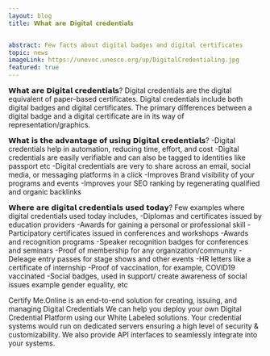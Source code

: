 ```yaml
---
layout: blog
title: 𝗪𝗵𝗮𝘁 𝗮𝗿𝗲 𝗗𝗶𝗴𝗶𝘁𝗮𝗹 𝗰𝗿𝗲𝗱𝗲𝗻𝘁𝗶𝗮𝗹𝘀


abstract: Few facts about digital badges and digital certificates
topic: news
imageLink: https://unevoc.unesco.org/up/DigitalCredentialing.jpg
featured: true
---
```



𝗪𝗵𝗮𝘁 𝗮𝗿𝗲 𝗗𝗶𝗴𝗶𝘁𝗮𝗹 𝗰𝗿𝗲𝗱𝗲𝗻𝘁𝗶𝗮𝗹𝘀?
Digital credentials are the digital equivalent of paper-based certificates. Digital credentials include both digital badges and digital certificates. The primary differences between a digital badge and a digital certificate are in its way of representation/graphics.

𝗪𝗵𝗮𝘁 𝗶𝘀 𝘁𝗵𝗲 𝗮𝗱𝘃𝗮𝗻𝘁𝗮𝗴𝗲 𝗼𝗳 𝘂𝘀𝗶𝗻𝗴 𝗗𝗶𝗴𝗶𝘁𝗮𝗹 𝗰𝗿𝗲𝗱𝗲𝗻𝘁𝗶𝗮𝗹𝘀?
-Digital credentials help in automation, reducing time, effort, and cost
-Digital credentials are easily verifiable and can also be tagged to identities like passport etc
-Digital credentials are very to share across an email, social media, or messaging platforms in a click
-Improves Brand visibility of your programs and events
-Improves your SEO ranking by regenerating qualified and organic backlinks

𝗪𝗵𝗲𝗿𝗲 𝗮𝗿𝗲 𝗱𝗶𝗴𝗶𝘁𝗮𝗹 𝗰𝗿𝗲𝗱𝗲𝗻𝘁𝗶𝗮𝗹𝘀 𝘂𝘀𝗲𝗱 𝘁𝗼𝗱𝗮𝘆?
Few examples where digital credentials used today includes,
-Diplomas and certificates issued by education providers
-Awards for gaining a personal or professional skill
-Participatory certificates issued in conferences and workshops
-Awards and recognition programs
-Speaker recognition badges for conferences and seminars
-Proof of membership for any organization/community
-Deleage entry passes for stage shows and other events
-HR letters like a certificate of internship
-Proof of vaccination, for example, COVID19 vaccinated
-Social badges, used in support/ create awareness of social issues example gender equality, etc

Certify Me.Online is an end-to-end solution for creating, issuing, and managing Digital Credentials
We can help you deploy your own Digital Credential Platform using our White Labeled solutions. Your credential systems would run on dedicated servers ensuring a high level of security & customizability. We also provide API interfaces to seamlessly integrate into your systems.
